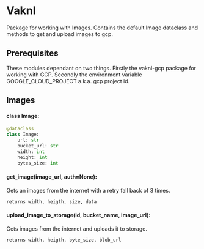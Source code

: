 # Vaknl
Package for working with Images. Contains the default Image dataclass and methods to get and upload images to gcp.

## Prerequisites
These modules dependant on two things. Firstly the vaknl-gcp package for working with GCP. 
Secondly the environment variable GOOGLE_CLOUD_PROJECT a.k.a. gcp project id. 

## Images

#### class Image:
```python
@dataclass
class Image:
    url: str  
    bucket_url: str  
    width: int  
    height: int  
    bytes_size: int  
```

#### get_image(image_url, auth=None):
Gets an images from the internet with a retry fall back of 3 times. 
```
returns width, heigth, size, data
```

#### upload_image_to_storage(id, bucket_name, image_url):
Gets images from the internet and uploads it to storage.
```
returns width, heigth, byte_size, blob_url
```